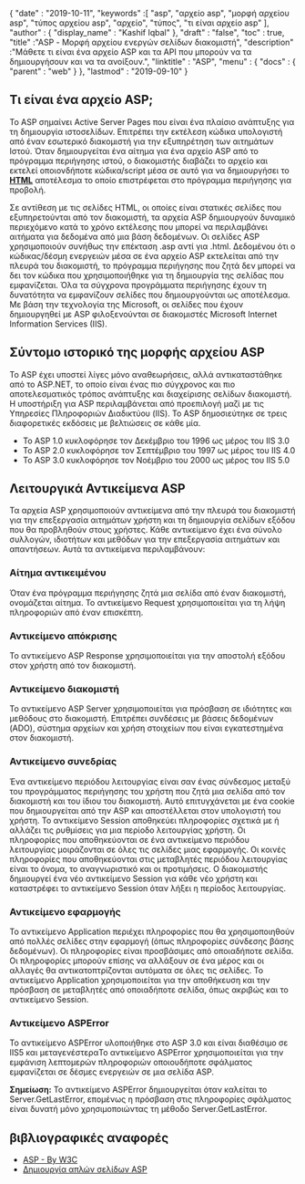 {
  "date" : "2019-10-11",
  "keywords" :[ "asp", "αρχείο asp", "μορφή αρχείου asp", "τύπος αρχείου asp", "αρχείο", "τύπος", "τι είναι αρχείο asp" ],
  "author" : {
    "display_name" : "Kashif Iqbal"
},
  "draft" : "false",
  "toc" : true,
  "title" :"ASP - Μορφή αρχείου ενεργών σελίδων διακομιστή",
  "description" :"Μάθετε τι είναι ένα αρχείο ASP και τα API που μπορούν να τα δημιουργήσουν και να τα ανοίξουν.",
  "linktitle" : "ASP",
  "menu" : {
    "docs" : {
      "parent" : "web"
}
},
  "lastmod" : "2019-09-10"
}

## Τι είναι ένα αρχείο ASP;

Το ASP σημαίνει Active Server Pages που είναι ένα πλαίσιο ανάπτυξης για τη δημιουργία ιστοσελίδων. Επιτρέπει την εκτέλεση κώδικα υπολογιστή από έναν εσωτερικό διακομιστή για την εξυπηρέτηση των αιτημάτων Ιστού. Όταν δημιουργείται ένα αίτημα για ένα αρχείο ASP από το πρόγραμμα περιήγησης ιστού, ο διακομιστής διαβάζει το αρχείο και εκτελεί οποιονδήποτε κώδικα/script μέσα σε αυτό για να δημιουργήσει το **[HTML](/el/web/html/)** αποτέλεσμα το οποίο επιστρέφεται στο πρόγραμμα περιήγησης για προβολή.

Σε αντίθεση με τις σελίδες HTML, οι οποίες είναι στατικές σελίδες που εξυπηρετούνται από τον διακομιστή, τα αρχεία ASP δημιουργούν δυναμικό περιεχόμενο κατά το χρόνο εκτέλεσης που μπορεί να περιλαμβάνει αιτήματα για δεδομένα από μια βάση δεδομένων. Οι σελίδες ASP χρησιμοποιούν συνήθως την επέκταση .asp αντί για .html. Δεδομένου ότι ο κώδικας/δέσμη ενεργειών μέσα σε ένα αρχείο ASP εκτελείται από την πλευρά του διακομιστή, το πρόγραμμα περιήγησης που ζητά δεν μπορεί να δει τον κώδικα που χρησιμοποιήθηκε για τη δημιουργία της σελίδας που εμφανίζεται. Όλα τα σύγχρονα προγράμματα περιήγησης έχουν τη δυνατότητα να εμφανίζουν σελίδες που δημιουργούνται ως αποτέλεσμα. Με βάση την τεχνολογία της Microsoft, οι σελίδες που έχουν δημιουργηθεί με ASP φιλοξενούνται σε διακομιστές Microsoft Internet Information Services (IIS).

## Σύντομο ιστορικό της μορφής αρχείου ASP
Το ASP έχει υποστεί λίγες μόνο αναθεωρήσεις, αλλά αντικαταστάθηκε από το ASP.NET, το οποίο είναι ένας πιο σύγχρονος και πιο αποτελεσματικός τρόπος ανάπτυξης και διαχείρισης σελίδων διακομιστή. Η υποστήριξη για ASP περιλαμβάνεται από προεπιλογή μαζί με τις Υπηρεσίες Πληροφοριών Διαδικτύου (IIS). Το ASP δημοσιεύτηκε σε τρεις διαφορετικές εκδόσεις με βελτιώσεις σε κάθε μία.

* Το ASP 1.0 κυκλοφόρησε τον Δεκέμβριο του 1996 ως μέρος του IIS 3.0
* Το ASP 2.0 κυκλοφόρησε τον Σεπτέμβριο του 1997 ως μέρος του IIS 4.0
* Το ASP 3.0 κυκλοφόρησε τον Νοέμβριο του 2000 ως μέρος του IIS 5.0

## Λειτουργικά Αντικείμενα ASP

Τα αρχεία ASP χρησιμοποιούν αντικείμενα από την πλευρά του διακομιστή για την επεξεργασία αιτημάτων χρήστη και τη δημιουργία σελίδων εξόδου που θα προβληθούν στους χρήστες. Κάθε αντικείμενο έχει ένα σύνολο συλλογών, ιδιοτήτων και μεθόδων για την επεξεργασία αιτημάτων και απαντήσεων. Αυτά τα αντικείμενα περιλαμβάνουν:

### Αίτημα αντικειμένου

Όταν ένα πρόγραμμα περιήγησης ζητά μια σελίδα από έναν διακομιστή, ονομάζεται αίτημα. Το αντικείμενο Request χρησιμοποιείται για τη λήψη πληροφοριών από έναν επισκέπτη.

### Αντικείμενο απόκρισης

Το αντικείμενο ASP Response χρησιμοποιείται για την αποστολή εξόδου στον χρήστη από τον διακομιστή.

### Αντικείμενο διακομιστή

Το αντικείμενο ASP Server χρησιμοποιείται για πρόσβαση σε ιδιότητες και μεθόδους στο διακομιστή. Επιτρέπει συνδέσεις με βάσεις δεδομένων (ADO), σύστημα αρχείων και χρήση στοιχείων που είναι εγκατεστημένα στον διακομιστή.

### Αντικείμενο συνεδρίας

Ένα αντικείμενο περιόδου λειτουργίας είναι σαν ένας σύνδεσμος μεταξύ του προγράμματος περιήγησης του χρήστη που ζητά μια σελίδα από τον διακομιστή και του ίδιου του διακομιστή. Αυτό επιτυγχάνεται με ένα cookie που δημιουργείται από την ASP και αποστέλλεται στον υπολογιστή του χρήστη. Το αντικείμενο Session αποθηκεύει πληροφορίες σχετικά με ή αλλάζει τις ρυθμίσεις για μια περίοδο λειτουργίας χρήστη. Οι πληροφορίες που αποθηκεύονται σε ένα αντικείμενο περιόδου λειτουργίας μοιράζονται σε όλες τις σελίδες μιας εφαρμογής. Οι κοινές πληροφορίες που αποθηκεύονται στις μεταβλητές περιόδου λειτουργίας είναι το όνομα, το αναγνωριστικό και οι προτιμήσεις. Ο διακομιστής δημιουργεί ένα νέο αντικείμενο Session για κάθε νέο χρήστη και καταστρέφει το αντικείμενο Session όταν λήξει η περίοδος λειτουργίας.

### Αντικείμενο εφαρμογής

Το αντικείμενο Application περιέχει πληροφορίες που θα χρησιμοποιηθούν από πολλές σελίδες στην εφαρμογή (όπως πληροφορίες σύνδεσης βάσης δεδομένων). Οι πληροφορίες είναι προσβάσιμες από οποιαδήποτε σελίδα. Οι πληροφορίες μπορούν επίσης να αλλάξουν σε ένα μέρος και οι αλλαγές θα αντικατοπτρίζονται αυτόματα σε όλες τις σελίδες. Το αντικείμενο Application χρησιμοποιείται για την αποθήκευση και την πρόσβαση σε μεταβλητές από οποιαδήποτε σελίδα, όπως ακριβώς και το αντικείμενο Session.

### Αντικείμενο ASPError

Το αντικείμενο ASPError υλοποιήθηκε στο ASP 3.0 και είναι διαθέσιμο σε IIS5 και μεταγενέστεραΤο αντικείμενο ASPError χρησιμοποιείται για την εμφάνιση λεπτομερών πληροφοριών οποιουδήποτε σφάλματος εμφανίζεται σε δέσμες ενεργειών σε μια σελίδα ASP.

**Σημείωση:** Το αντικείμενο ASPError δημιουργείται όταν καλείται το Server.GetLastError, επομένως η πρόσβαση στις πληροφορίες σφάλματος είναι δυνατή μόνο χρησιμοποιώντας τη μέθοδο Server.GetLastError.

## βιβλιογραφικές αναφορές

* [ASP - By W3C](https://www.w3schools.com/asp/default.asp)
* [Δημιουργία απλών σελίδων ASP](https://learn.microsoft.com/en-us/previous-versions/iis/6.0-sdk/ms524741(v=vs.90))


